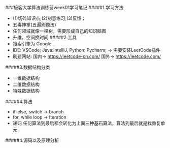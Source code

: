 ###极客大学算法训练营week01学习笔记
#####1.学习方法
 * (1)切碎知识点;(2)刻意练习;(3)反馈；
 * 五毒神掌(五遍刷题法)
 * 任何领域就像一棵树，需要形成自己的知识脑图
 * 升维，空间换时间
 #####2.工具
 * 搜索引擎为 Google
 * IDE: VSCode; Java:IntelliJ, Python: Pycharm; -> 需要安装LeetCode插件
 * 刷题网站: 国内-> https://leetcode-cn.com/  国外-> https://leetcode.com/

#####3.数据结构分类
* 一维数据结构
* 二维数据结构
* 特殊数据结构

#####4.算法
* if-else, switch -> branch
* for, while loop -> Iteration
* 递归
任何算法到最后都会转化为上面三种基石算法，算法到最后就是找重复单元

#####4.源码以及原理分析